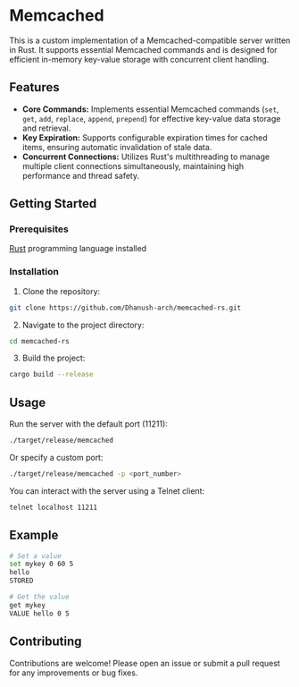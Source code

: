 
# Memcached

This is a custom implementation of a Memcached-compatible server written in Rust. It supports essential Memcached commands and is designed for efficient in-memory key-value storage with concurrent client handling.

## Features

- **Core Commands:** Implements essential Memcached commands (`set`, `get`, `add`, `replace`, `append`, `prepend`) for effective key-value data storage and retrieval.
- **Key Expiration:** Supports configurable expiration times for cached items, ensuring automatic invalidation of stale data.
- **Concurrent Connections:** Utilizes Rust's multithreading to manage multiple client connections simultaneously, maintaining high performance and thread safety.


## Getting Started

### Prerequisites

[Rust](https://www.rust-lang.org/) programming language installed

### Installation

1. Clone the repository:
```bash
git clone https://github.com/Dhanush-arch/memcached-rs.git
```
2. Navigate to the project directory:
```bash
cd memcached-rs
```
3. Build the project:
```bash
cargo build --release
```

## Usage

Run the server with the default port (11211):

```bash
./target/release/memcached
```
Or specify a custom port:
```bash
./target/release/memcached -p <port_number>
```
You can interact with the server using a Telnet client:
```bash
telnet localhost 11211
```

## Example

```bash
# Set a value
set mykey 0 60 5
hello
STORED

# Get the value
get mykey
VALUE hello 0 5
```

## Contributing

Contributions are welcome! Please open an issue or submit a pull request for any improvements or bug fixes.